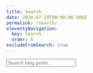 ```yaml
---
title: Search
date: 2020-07-29T00:00:00.000Z
permalink: /search/
eleventyNavigation:
  key: Search
  order: 5
excludeFromSearch: true
---
```

<!-- HTML elements for search -->
<input type="text" id="search-input" placeholder="Search blog posts..">
<ul id="results-container" style="font-size: 1.3em; font-weight: 600;"></ul>

<!-- or without installing anything -->
<script src="https://unpkg.com/simple-jekyll-search@latest/dest/simple-jekyll-search.min.js"></script>

<script>
search_input = document.getElementById('search-input')
var sjs = SimpleJekyllSearch({
  searchInput: search_input,
  resultsContainer: document.getElementById('results-container'),
  json: '/search.json'
})
search_input.value = document.location.hash.replace("#","")
</script>